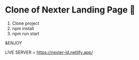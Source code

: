 # Clone of Nexter Landing Page 🚀 




1. Clone project
2. npm install
3. npm run start 

&ENJOY


LIVE SERVER = https://nexter-ld.netlify.app/

